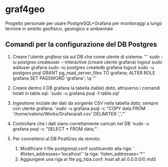 # graf4geo
Progetto personale per usare PostgreSQL+Grafana per monitoraggi a lungo termine in ambito geofisico, geologico e ambientale

## Comandi per la configurazione del DB Postgres

1. Creare l'utente *grafana* sia sul DB che come utente di sistema:
	'''
	sudo -iu postgres
	createuser --interactive (creare utente grafana)
	logout
	sudo adduser grafana
	sudo -iu postgres
	createdb grafana
	logout
	sudo -u postgres psql
	GRANT pg_read_server_files TO grafana;
	ALTER ROLE grafana SET PASSWORD 'grafana';
	\q
	'''
2. Creare dentro il DB grafana la tabella (table) *data*, attraverso i comandi listati in table.sql:
	'sudo -u grafana psql -f table.sql'
3. Ingestione iniziale dei dati da sorgente CSV nella tabella *data*, sempre con utente grafana:
	'sudo -u grafana psql -c "COPY data FROM '/home/valerio/Works/Grafana/all.csv' DELIMITER ',';"'
4. Controllare che i dati siano correttamente caricati nel DB
	'sudo -u grafana psql -c "SELECT * FROM data;"'

4. Per connettersi al DB PostGres da remoto:
	1. Modificare il file postgresql.conf sostituendo alla riga:
	   ' #listen_addresses='localhost''
	   la riga:
	   'listen_addresses='*''
	2. Aggiungere una riga al file pg_hba.conf:
	    host  all  all 0.0.0.0/0 md5
